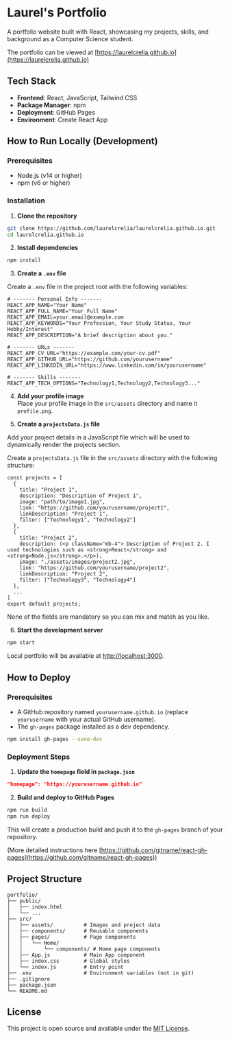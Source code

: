 # Laurel's Portfolio

A portfolio website built with React, showcasing my projects, skills, and background as a Computer Science student.

The portfolio can be viewed at [https://laurelcrelia.github.io](https://laurelcrelia.github.io)

## Tech Stack

- **Frontend**: React, JavaScript, Tailwind CSS
- **Package Manager**: npm
- **Deployment**: GitHub Pages
- **Environment**: Create React App

## How to Run Locally (Development)

### Prerequisites

- Node.js (v14 or higher)
- npm (v6 or higher)

### Installation

1. **Clone the repository**

```bash
git clone https://github.com/laurelcrelia/laurelcrelia.github.io.git
cd laurelcrelia.github.io
```

2. **Install dependencies**

```bash
npm install
```

3. **Create a `.env` file**

Create a `.env` file in the project root with the following variables:

```
# ------- Personal Info -------
REACT_APP_NAME="Your Name"
REACT_APP_FULL_NAME="Your Full Name"
REACT_APP_EMAIL=your.email@example.com
REACT_APP_KEYWORDS="Your Profession, Your Study Status, Your Hobby/Interest"
REACT_APP_DESCRIPTION="A brief description about you."

# ------- URLs -------
REACT_APP_CV_URL="https://example.com/your-cv.pdf"
REACT_APP_GITHUB_URL="https://github.com/yourusername"
REACT_APP_LINKEDIN_URL="https://www.linkedin.com/in/yourusername"

# ------- Skills -------
REACT_APP_TECH_OPTIONS="Technology1,Technology2,Technology3..."

```
4. **Add your profile image**       
Place your profile image in the `src/assets` directory and name it `profile.png`.

5. **Create a `projectsData.js` file** 

Add your project details in a JavaScript file which will be used to dynamically render the projects section.

Create a `projectsData.js` file in the `src/assets` directory with the following structure:

```
const projects = [
  {
    title: "Project 1",
    description: "Description of Project 1",
    image: "path/to/image1.jpg",
    link: "https://github.com/yourusername/project1",
    linkDescription: "Project 1",
    filter: ["Technology1", "Technology2"]
  },
  {
    title: "Project 2",
    description: (<p className="mb-4"> Description of Project 2. I used technologies such as <strong>React</strong> and <strong>Node.js</strong>.</p>),
    image: "./assets/images/project2.jpg",
    link: "https://github.com/yourusername/project2",
    linkDescription: "Project 2",
    filter: ["Technology3", "Technology4"]
  },
  ...
]
export default projects;
```

None of the fields are mandatory so you can mix and match as you like.

6. **Start the development server**

```bash
npm start
```

Local portfolio will be available at [http://localhost:3000](http://localhost:3000).

## How to Deploy

### Prerequisites
- A GitHub repository named `yourusername.github.io` (replace `yourusername` with your actual GitHub username).
- The `gh-pages` package installed as a dev dependency.
```bash
npm install gh-pages --save-dev
```

### Deployment Steps

1. **Update the `homepage` field in `package.json`**

```json
"homepage": "https://yourusername.github.io"
```

2. **Build and deploy to GitHub Pages**

```bash
npm run build
npm run deploy
```
This will create a production build and push it to the `gh-pages` branch of your repository.

(More detailed instructions here [https://github.com/gitname/react-gh-pages](https://github.com/gitname/react-gh-pages))

## Project Structure

```
portfolio/
├── public/
│   ├── index.html
│   └── ...
├── src/
│   ├── assets/          # Images and project data
│   ├── components/      # Reusable components
│   ├── pages/           # Page components
│   │   └── Home/
│   │       └── components/ # Home page components
│   ├── App.js           # Main App component
│   ├── index.css        # Global styles
│   └── index.js         # Entry point
├── .env                 # Environment variables (not in git)
├── .gitignore
├── package.json
└── README.md
```

## License

This project is open source and available under the [MIT License](LICENSE).
